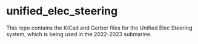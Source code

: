 # unified_elec_steering

This repo contains the KiCad and Gerber files for the Unified Elec Steering system, which is being used in the 2022-2023 submarine.
